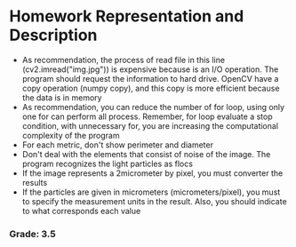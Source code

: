 # Homework Representation and Description

* As recommendation, the process of read file in this line (cv2.imread("img.jpg")) is expensive because is an I/O operation. The program should request the information to hard drive. OpenCV have a copy operation (numpy copy), and this copy is more efficient because the data is in memory
* As recommendation, you can reduce the number of for loop, using only one for can perform all process. Remember, for loop evaluate a stop condition, with unnecessary for, you are increasing the computational complexity of the program
* For each metric, don't show perimeter and diameter
* Don't deal with the elements that consist of noise of the image. The program recognizes the light particles as flocs
* If the image represents a 2micrometer by pixel, you must converter the results
* If the particles are given in micrometers (micrometers/pixel), you must to specify the measurement units in the result. Also, you should indicate to what corresponds each value

### Grade: 3.5